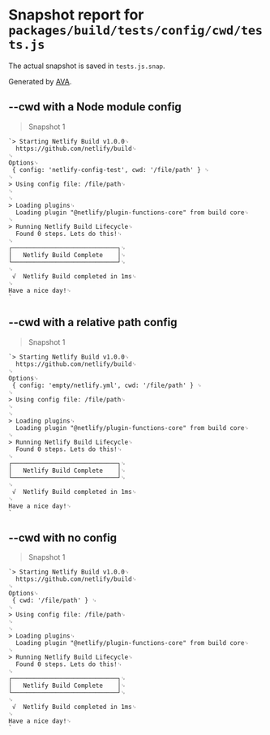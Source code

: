 # Snapshot report for `packages/build/tests/config/cwd/tests.js`

The actual snapshot is saved in `tests.js.snap`.

Generated by [AVA](https://ava.li).

## --cwd with a Node module config

> Snapshot 1

    `> Starting Netlify Build v1.0.0␊
      https://github.com/netlify/build␊
    ␊
    Options␊
     { config: 'netlify-config-test', cwd: '/file/path' } ␊
    ␊
    > Using config file: /file/path␊
    ␊
    ␊
    > Loading plugins␊
      Loading plugin "@netlify/plugin-functions-core" from build core␊
    ␊
    > Running Netlify Build Lifecycle␊
      Found 0 steps. Lets do this!␊
    ␊
    ┌─────────────────────────────┐␊
    │   Netlify Build Complete    │␊
    └─────────────────────────────┘␊
    ␊
     √  Netlify Build completed in 1ms␊
    ␊
    Have a nice day!␊
    `

## --cwd with a relative path config

> Snapshot 1

    `> Starting Netlify Build v1.0.0␊
      https://github.com/netlify/build␊
    ␊
    Options␊
     { config: 'empty/netlify.yml', cwd: '/file/path' } ␊
    ␊
    > Using config file: /file/path␊
    ␊
    ␊
    > Loading plugins␊
      Loading plugin "@netlify/plugin-functions-core" from build core␊
    ␊
    > Running Netlify Build Lifecycle␊
      Found 0 steps. Lets do this!␊
    ␊
    ┌─────────────────────────────┐␊
    │   Netlify Build Complete    │␊
    └─────────────────────────────┘␊
    ␊
     √  Netlify Build completed in 1ms␊
    ␊
    Have a nice day!␊
    `

## --cwd with no config

> Snapshot 1

    `> Starting Netlify Build v1.0.0␊
      https://github.com/netlify/build␊
    ␊
    Options␊
     { cwd: '/file/path' } ␊
    ␊
    > Using config file: /file/path␊
    ␊
    ␊
    > Loading plugins␊
      Loading plugin "@netlify/plugin-functions-core" from build core␊
    ␊
    > Running Netlify Build Lifecycle␊
      Found 0 steps. Lets do this!␊
    ␊
    ┌─────────────────────────────┐␊
    │   Netlify Build Complete    │␊
    └─────────────────────────────┘␊
    ␊
     √  Netlify Build completed in 1ms␊
    ␊
    Have a nice day!␊
    `

